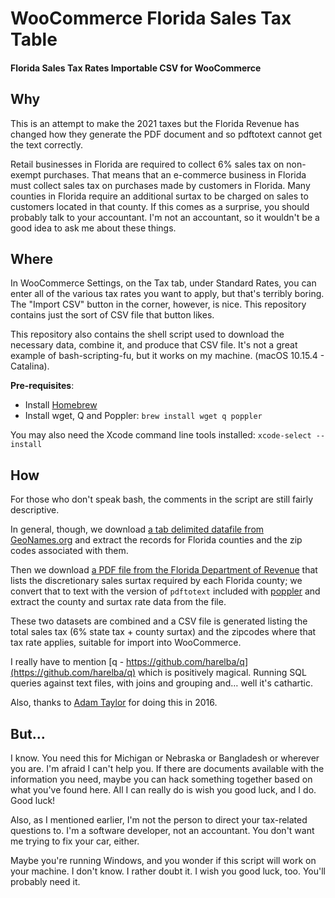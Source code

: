 # WooCommerce Florida Sales Tax Table

#### Florida Sales Tax Rates Importable CSV for WooCommerce

## Why

This is an attempt to make the 2021 taxes but the Florida Revenue has changed how they generate the PDF document and so pdftotext cannot get the text correctly.

Retail businesses in Florida are required to collect 6% sales tax on non-exempt purchases. That means that an e-commerce business in Florida must collect sales tax on purchases made by customers in Florida. Many counties in Florida require an additional surtax to be charged on sales to customers located in that county. If this comes as a surprise, you should probably talk to your accountant. I'm not an accountant, so it wouldn't be a good idea to ask me about these things.

## Where

In WooCommerce Settings, on the Tax tab, under Standard Rates, you can enter all of the various tax rates you want to apply, but that's terribly boring. The "Import CSV" button in the corner, however, is nice. This repository contains just the sort of CSV file that button likes.

This repository also contains the shell script used to download the necessary data, combine it, and produce that CSV file. It's not a great example of bash-scripting-fu, but it works on my machine. (macOS 10.15.4 - Catalina).

**Pre-requisites**:

- Install [Homebrew](https://brew.sh)
- Install wget, Q and Poppler: `brew install wget q poppler`

You may also need the Xcode command line tools installed: `xcode-select --install`

## How

For those who don't speak bash, the comments in the script are still fairly descriptive.

In general, though, we download [a tab delimited datafile from GeoNames.org](http://download.geonames.org/export/zip/) and extract the records for Florida counties and the zip codes associated with them.

Then we download [a PDF file from the Florida Department of Revenue](http://floridarevenue.com/Pages/forms_index.aspx#discretionary) that lists the discretionary sales surtax required by each Florida county; we convert that to text with the version of `pdftotext` included with [poppler](https://poppler.freedesktop.org/) and extract the county and surtax rate data from the file.

These two datasets are combined and a CSV file is generated listing the total sales tax (6% state tax + county surtax) and the zipcodes where that tax rate applies, suitable for import into WooCommerce.

I really have to mention [q - https://github.com/harelba/q](https://github.com/harelba/q) which is positively magical. Running SQL queries against text files, with joins and grouping and… well it's cathartic.

Also, thanks to [Adam Taylor](http://adam-taylor.com/florida-sales-tax-rates-in-woocommerce/) for doing this in 2016.

## But…

I know. You need this for Michigan or Nebraska or Bangladesh or wherever you are. I'm afraid I can't help you. If there are documents available with the information you need, maybe you can hack something together based on what you've found here. All I can really do is wish you good luck, and I do. Good luck!

Also, as I mentioned earlier, I'm not the person to direct your tax-related questions to. I'm a software developer, not an accountant. You don't want me trying to fix your car, either.

Maybe you're running Windows, and you wonder if this script will work on your machine. I don't know. I rather doubt it. I wish you good luck, too. You'll probably need it.
